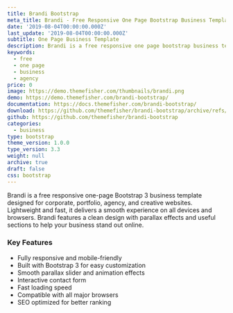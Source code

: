 ```yaml
---
title: Brandi Bootstrap
meta_title: Brandi - Free Responsive One Page Bootstrap Business Template
date: '2019-08-04T00:00:00.000Z'
last_update: '2019-08-04T00:00:00.000Z'
subtitle: One Page Business Template
description: Brandi is a free responsive one page bootstrap business template
keywords:
  - free
  - one page
  - business
  - agency
price: 0
image: https://demo.themefisher.com/thumbnails/brandi.png
demo: https://demo.themefisher.com/brandi-bootstrap/
documentation: https://docs.themefisher.com/brandi-bootstrap/
download: https://github.com/themefisher/brandi-bootstrap/archive/refs/heads/main.zip
github: https://github.com/themefisher/brandi-bootstrap
categories:
  - business
type: bootstrap
theme_version: 1.0.0
type_version: 3.3
weight: null
archive: true
draft: false
css: bootstrap
---
```

Brandi is a free responsive one-page Bootstrap 3 business template designed for corporate, portfolio, agency, and creative websites. Lightweight and fast, it delivers a smooth experience on all devices and browsers. Brandi features a clean design with parallax effects and useful sections to help your business stand out online.

### Key Features

* Fully responsive and mobile-friendly
* Built with Bootstrap 3 for easy customization
* Smooth parallax slider and animation effects
* Interactive contact form
* Fast loading speed
* Compatible with all major browsers
* SEO optimized for better ranking
